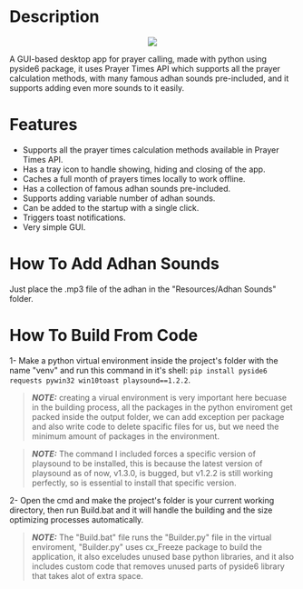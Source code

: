 # Description

<p align="center">
<img src="https://user-images.githubusercontent.com/16827679/222012723-7b9aa448-ddc6-42c4-a1d8-2207d39bee39.png">
</p>


A GUI-based desktop app for prayer calling, made with python using pyside6 package, it uses Prayer Times API which supports all the prayer calculation methods, with many famous adhan sounds pre-included, and it supports adding even more sounds to it easily.

# Features
- Supports all the prayer times calculation methods available in Prayer Times API.
- Has a tray icon to handle showing, hiding and closing of the app.
- Caches a full month of prayers times locally to work offline.
- Has a collection of famous adhan sounds pre-included.
- Supports adding variable number of adhan sounds.
- Can be added to the startup with a single click.
- Triggers toast notifications.
- Very simple GUI.


# How To Add Adhan Sounds
Just place the .mp3 file of the adhan in the "Resources/Adhan Sounds" folder.

# How To Build From Code
1- Make a python virtual environment inside the project's folder with the name "venv" and run this command in it's shell: ```pip install pyside6 requests pywin32 win10toast playsound==1.2.2```.

> **_NOTE:_** creating a virual environment is very important here becuase in the building process, all the packages in the python enviroment get packed inside the output folder, we can add exception per package and also write code to delete spacific files for us, but we need the minimum amount of packages in the environment.

> **_NOTE:_** The command I included forces a specific version of playsound to be installed, this is because the latest version of playsound as of now, v1.3.0, is bugged, but v1.2.2 is still working perfectly, so is essential to install that specific version.

2- Open the cmd and make the project's folder is your current working directory, then run Build.bat and it will handle the building and the size optimizing processes automatically.

> **_NOTE:_** The "Build.bat" file runs the "Builder.py" file in the virtual enviroment, "Builder.py" uses cx_Freeze package to build the application, it also exceludes unused base python libraries, and it also includes custom code that removes unused parts of pyside6 library that takes alot of extra space.
